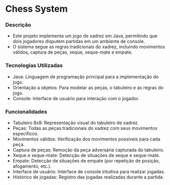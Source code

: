 # Chess System
### Descrição
- Este projeto implementa um jogo de xadrez em Java, permitindo que dois jogadores disputem partidas em um ambiente de console.
- O sistema segue as regras tradicionais do xadrez, incluindo movimentos válidos, captura de peças, xeque, xeque-mate e empate.

### Tecnologias Utilizadas
- Java: Linguagem de programação principal para a implementação do jogo.
- Orientação a objetos: Para modelar as peças, o tabuleiro e as regras do jogo.
- Console: Interface de usuário para interação com o jogador.

### Funcionalidades
- Tabuleiro 8x8: Representação visual do tabuleiro de xadrez.
- Peças: Todas as peças tradicionais do xadrez com seus movimentos específicos.
- Movimentos válidos: Verificação dos movimentos possíveis para cada peça.
- Captura de peças: Remoção da peça adversária capturada do tabuleiro.
- Xeque e xeque-mate: Detecção de situações de xeque e xeque-mate.
- Empate: Detecção de situações de empate (por repetição de posição, afogamento, etc.).
- Interface de usuário: Interface de console intuitiva para realizar jogadas.
- Histórico de jogadas: Registro das jogadas realizadas durante a partida.
